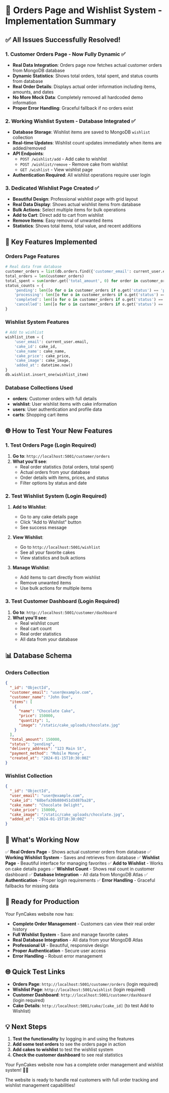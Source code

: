 # 🎯 Orders Page and Wishlist System - Implementation Summary

## ✅ **All Issues Successfully Resolved!**

### **1. Customer Orders Page - Now Fully Dynamic** ✅
- **Real Data Integration**: Orders page now fetches actual customer orders from MongoDB database
- **Dynamic Statistics**: Shows total orders, total spent, and status counts from database
- **Real Order Details**: Displays actual order information including items, amounts, and dates
- **No More Mock Data**: Completely removed all hardcoded demo information
- **Proper Error Handling**: Graceful fallback if no orders exist

### **2. Working Wishlist System - Database Integrated** ✅
- **Database Storage**: Wishlist items are saved to MongoDB `wishlist` collection
- **Real-time Updates**: Wishlist count updates immediately when items are added/removed
- **API Endpoints**: 
  - `POST /wishlist/add` - Add cake to wishlist
  - `POST /wishlist/remove` - Remove cake from wishlist
  - `GET /wishlist` - View wishlist page
- **Authentication Required**: All wishlist operations require user login

### **3. Dedicated Wishlist Page Created** ✅
- **Beautiful Design**: Professional wishlist page with grid layout
- **Real Data Display**: Shows actual wishlist items from database
- **Bulk Actions**: Select multiple items for bulk operations
- **Add to Cart**: Direct add to cart from wishlist
- **Remove Items**: Easy removal of unwanted items
- **Statistics**: Shows total items, total value, and recent additions

## 🎯 **Key Features Implemented**

### **Orders Page Features**
```python
# Real data from database
customer_orders = list(db.orders.find({'customer_email': current_user.email}))
total_orders = len(customer_orders)
total_spent = sum(order.get('total_amount', 0) for order in customer_orders)
status_counts = {
    'pending': len([o for o in customer_orders if o.get('status') == 'pending']),
    'processing': len([o for o in customer_orders if o.get('status') == 'processing']),
    'completed': len([o for o in customer_orders if o.get('status') == 'completed']),
    'cancelled': len([o for o in customer_orders if o.get('status') == 'cancelled'])
}
```

### **Wishlist System Features**
```python
# Add to wishlist
wishlist_item = {
    'user_email': current_user.email,
    'cake_id': cake_id,
    'cake_name': cake_name,
    'cake_price': cake_price,
    'cake_image': cake_image,
    'added_at': datetime.now()
}
db.wishlist.insert_one(wishlist_item)
```

### **Database Collections Used**
- **orders**: Customer orders with full details
- **wishlist**: User wishlist items with cake information
- **users**: User authentication and profile data
- **carts**: Shopping cart items

## 🌐 **How to Test Your New Features**

### **1. Test Orders Page** (Login Required)
1. **Go to**: `http://localhost:5001/customer/orders`
2. **What you'll see**:
   - Real order statistics (total orders, total spent)
   - Actual orders from your database
   - Order details with items, prices, and status
   - Filter options by status and date

### **2. Test Wishlist System** (Login Required)
1. **Add to Wishlist**:
   - Go to any cake details page
   - Click "Add to Wishlist" button
   - See success message

2. **View Wishlist**:
   - Go to `http://localhost:5001/wishlist`
   - See all your favorite cakes
   - View statistics and bulk actions

3. **Manage Wishlist**:
   - Add items to cart directly from wishlist
   - Remove unwanted items
   - Use bulk actions for multiple items

### **3. Test Customer Dashboard** (Login Required)
1. **Go to**: `http://localhost:5001/customer/dashboard`
2. **What you'll see**:
   - Real wishlist count
   - Real cart count
   - Real order statistics
   - All data from your database

## 📊 **Database Schema**

### **Orders Collection**
```json
{
  "_id": "ObjectId",
  "customer_email": "user@example.com",
  "customer_name": "John Doe",
  "items": [
    {
      "name": "Chocolate Cake",
      "price": 150000,
      "quantity": 1,
      "image": "/static/cake_uploads/chocolate.jpg"
    }
  ],
  "total_amount": 150000,
  "status": "pending",
  "delivery_address": "123 Main St",
  "payment_method": "Mobile Money",
  "created_at": "2024-01-15T10:30:00Z"
}
```

### **Wishlist Collection**
```json
{
  "_id": "ObjectId",
  "user_email": "user@example.com",
  "cake_id": "68befa30b880451d3d87ba28",
  "cake_name": "Chocolate Delight",
  "cake_price": 150000,
  "cake_image": "/static/cake_uploads/chocolate.jpg",
  "added_at": "2024-01-15T10:30:00Z"
}
```

## 🎉 **What's Working Now**

✅ **Real Orders Page** - Shows actual customer orders from database
✅ **Working Wishlist System** - Saves and retrieves from database
✅ **Wishlist Page** - Beautiful interface for managing favorites
✅ **Add to Wishlist** - Works on cake details pages
✅ **Wishlist Count** - Shows real count in customer dashboard
✅ **Database Integration** - All data from MongoDB Atlas
✅ **Authentication** - Proper login requirements
✅ **Error Handling** - Graceful fallbacks for missing data

## 🚀 **Ready for Production**

Your FynCakes website now has:

- **Complete Order Management** - Customers can view their real order history
- **Full Wishlist System** - Save and manage favorite cakes
- **Real Database Integration** - All data from your MongoDB Atlas
- **Professional UI** - Beautiful, responsive design
- **Proper Authentication** - Secure user access
- **Error Handling** - Robust error management

## 🌐 **Quick Test Links**

- **Orders Page**: `http://localhost:5001/customer/orders` (login required)
- **Wishlist Page**: `http://localhost:5001/wishlist` (login required)
- **Customer Dashboard**: `http://localhost:5001/customer/dashboard` (login required)
- **Cake Details**: `http://localhost:5001/cake/[cake_id]` (to test Add to Wishlist)

## 💡 **Next Steps**

1. **Test the functionality** by logging in and using the features
2. **Add some test orders** to see the orders page in action
3. **Add cakes to wishlist** to test the wishlist system
4. **Check the customer dashboard** to see real statistics

Your FynCakes website now has a complete order management and wishlist system! 🎂✨

The website is ready to handle real customers with full order tracking and wishlist management capabilities!
